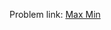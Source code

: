Problem link: <a href = "https://www.interviewbit.com/problems/max-min-05542f2f-69aa-4253-9cc7-84eb7bf739c4/">Max Min</a>